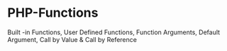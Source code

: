 # PHP-Functions
Built -in Functions, User Defined Functions, Function Arguments, Default Argument, Call by Value &amp; Call by Reference
